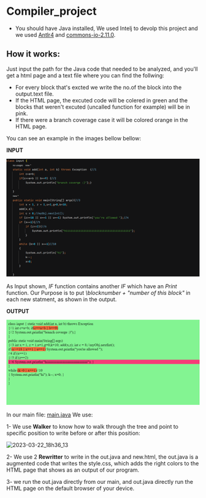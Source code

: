 # Compiler_project


- You should have Java installed, We used Intelj to devolp this project and we used [Antlr4](https://jar-download.com/artifacts/org.antlr/antlr4-runtime?p=2) and [commons-io-2.11.0](https://commons.apache.org/proper/commons-io/download_io.cgi).

## How it works:

Just input the path for the Java code that needed to be analyzed, and you'll get a html page and a text file where you can find the follwing:

- For every block that's excted we write the no.of the block into the output.text file.
- If the HTML page, the excuted code will be colered in green and the blocks that weren't excuted (uncalled function for example) will be in pink.
- If there were a branch coverage case it will be colored orange in the HTML page.

You can see an example in the images bellow bellow:

**INPUT**


![6644ab21-7a2b-4bc9-bb88-3bf5190dbe4b](https://github.com/Aml-Hassan-Abd-El-hamid/Machine-learning-college-course/blob/main/Screenshot%20(37).png)


As Input shown, *IF* function contains another *IF* which have an *Print* function. Our Purpose is to put *\\blocknumber + "number of this block"* in each new statment, as shown in the output.


**OUTPUT**

![14b5866b-ca92-4a17-b4f5-a06a448523aa](https://github.com/Aml-Hassan-Abd-El-hamid/Machine-learning-college-course/blob/main/Screenshot%20(38).png)


In our main file:  [main.java](https://github.com/Asmahan-Rashed/Compiler_project/blob/main/main.java) We use:


1- We use **Walker** to know how to walk through the tree and point to specific position to write before or after this position:

![2023-03-22_18h36_13](https://user-images.githubusercontent.com/76706477/226975538-ef5dc1ce-e98e-4dfc-976d-ac19fc813df2.png)


2- We use 2 **Rewritter** to write in the out.java and new.html, the out.java is a augmented code that writes the style.css, which adds the right colors to the HTML page that shows as an output of our program.

3- we run the out.java directly from our main, and out.java directly run the HTML page on the default browser of your device.
